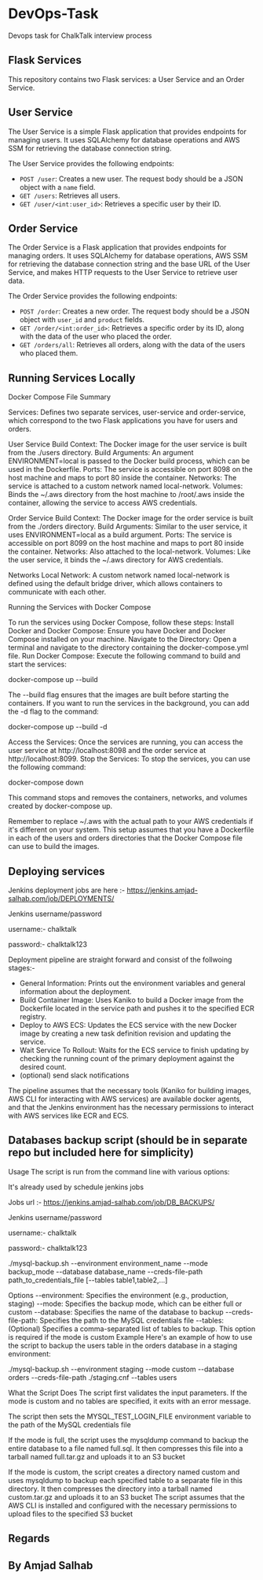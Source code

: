 # DevOps-Task
Devops task for ChalkTalk interview process

## Flask Services

This repository contains two Flask services: a User Service and an Order Service.

## User Service

The User Service is a simple Flask application that provides endpoints for managing users. It uses SQLAlchemy for database operations and AWS SSM for retrieving the database connection string.

The User Service provides the following endpoints:

- `POST /user`: Creates a new user. The request body should be a JSON object with a `name` field.
- `GET /users`: Retrieves all users.
- `GET /user/<int:user_id>`: Retrieves a specific user by their ID.

## Order Service

The Order Service is a Flask application that provides endpoints for managing orders. It uses SQLAlchemy for database operations, AWS SSM for retrieving the database connection string and the base URL of the User Service, and makes HTTP requests to the User Service to retrieve user data.

The Order Service provides the following endpoints:

- `POST /order`: Creates a new order. The request body should be a JSON object with `user_id` and `product` fields.
- `GET /order/<int:order_id>`: Retrieves a specific order by its ID, along with the data of the user who placed the order.
- `GET /orders/all`: Retrieves all orders, along with the data of the users who placed them.

## Running Services Locally
Docker Compose File Summary

Services: Defines two separate services, user-service and order-service, which correspond to the two Flask applications you have for users and orders.

User Service
Build Context: The Docker image for the user service is built from the ./users directory.
Build Arguments: An argument ENVIRONMENT=local is passed to the Docker build process, which can be used in the Dockerfile.
Ports: The service is accessible on port 8098 on the host machine and maps to port 80 inside the container.
Networks: The service is attached to a custom network named local-network.
Volumes: Binds the ~/.aws directory from the host machine to /root/.aws inside the container, allowing the service to access AWS credentials.

Order Service
Build Context: The Docker image for the order service is built from the ./orders directory.
Build Arguments: Similar to the user service, it uses ENVIRONMENT=local as a build argument.
Ports: The service is accessible on port 8099 on the host machine and maps to port 80 inside the container.
Networks: Also attached to the local-network.
Volumes: Like the user service, it binds the ~/.aws directory for AWS credentials.

Networks
Local Network: A custom network named local-network is defined using the default bridge driver, which allows containers to communicate with each other.


Running the Services with Docker Compose

To run the services using Docker Compose, follow these steps:
Install Docker and Docker Compose: Ensure you have Docker and Docker Compose installed on your machine.
Navigate to the Directory: Open a terminal and navigate to the directory containing the docker-compose.yml file.
Run Docker Compose: Execute the following command to build and start the services:

docker-compose up --build

The --build flag ensures that the images are built before starting the containers. If you want to run the services in the background, you can add the -d flag to the command:

docker-compose up --build -d

Access the Services: Once the services are running, you can access the user service at http://localhost:8098 and the order service at http://localhost:8099.
Stop the Services: To stop the services, you can use the following command:

docker-compose down

This command stops and removes the containers, networks, and volumes created by docker-compose up.


Remember to replace ~/.aws with the actual path to your AWS credentials if it's different on your system. This setup assumes that you have a Dockerfile in each of the users and orders directories that the Docker Compose file can use to build the images.



## Deploying services

Jenkins deployment jobs are here :- https://jenkins.amjad-salhab.com/job/DEPLOYMENTS/

Jenkins username/password

username:- chalktalk

password:- chalktalk123

Deployment pipeline are straight forward and consist of the follwoing stages:-

- General Information: Prints out the environment variables and general information about the deployment.
- Build Container Image: Uses Kaniko to build a Docker image from the Dockerfile located in the service path and pushes it to the specified ECR registry.
- Deploy to AWS ECS: Updates the ECS service with the new Docker image by creating a new task definition revision and updating the service.
- Wait Service To Rollout: Waits for the ECS service to finish updating by checking the running count of the primary deployment against the desired count.
- (optional) send slack notifications 

The pipeline assumes that the necessary tools (Kaniko for building images, AWS CLI for interacting with AWS services) are available docker agents, and that the Jenkins environment has the necessary permissions to interact with AWS services like ECR and ECS.

## Databases backup script (should be in separate repo but included here for simplicity)

Usage
The script is run from the command line with various options:

It's already used by schedule jenkins jobs

Jobs url :- https://jenkins.amjad-salhab.com/job/DB_BACKUPS/

Jenkins username/password

username:- chalktalk

password:- chalktalk123

./mysql-backup.sh --environment environment_name --mode backup_mode --database database_name --creds-file-path path_to_credentials_file [--tables table1,table2,...]

Options
--environment: Specifies the environment (e.g., production, staging)
--mode: Specifies the backup mode, which can be either full or custom
--database: Specifies the name of the database to backup
--creds-file-path: Specifies the path to the MySQL credentials file
--tables: (Optional) Specifies a comma-separated list of tables to backup. This option is required if the mode is custom
Example
Here's an example of how to use the script to backup the users table in the orders database in a staging environment:

./mysql-backup.sh --environment staging --mode custom --database orders --creds-file-path ./staging.cnf --tables users

What the Script Does
The script first validates the input parameters. If the mode is custom and no tables are specified, it exits with an error message.

The script then sets the MYSQL_TEST_LOGIN_FILE environment variable to the path of the MySQL credentials file

If the mode is full, the script uses the mysqldump command to backup the entire database to a file named full.sql. It then compresses this file into a tarball named full.tar.gz and uploads it to an S3 bucket

If the mode is custom, the script creates a directory named custom and uses mysqldump to backup each specified table to a separate file in this directory. It then compresses the directory into a tarball named custom.tar.gz and uploads it to an S3 bucket
The script assumes that the AWS CLI is installed and configured with the necessary permissions to upload files to the specified S3 bucket


## Regards
## By Amjad Salhab